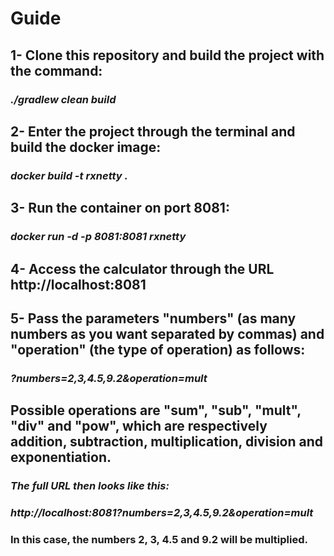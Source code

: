 # Guide

## 1- Clone this repository and build the project with the command:

### *./gradlew clean build*

## 2- Enter the project through the terminal and build the docker image:

### *docker build -t rxnetty .*

## 3- Run the container on port 8081:

### *docker run -d -p 8081:8081 rxnetty*

## 4- Access the calculator through the URL http://localhost:8081

## 5- Pass the parameters "numbers" (as many numbers as you want separated by commas) and "operation" (the type of operation) as follows:

### *?numbers=2,3,4.5,9.2&operation=mult*

## Possible operations are "sum", "sub", "mult", "div" and "pow", which are respectively addition, subtraction, multiplication, division and exponentiation.

### *The full URL then looks like this:*

### *http://localhost:8081?numbers=2,3,4.5,9.2&operation=mult*

### In this case, the numbers 2, 3, 4.5 and 9.2 will be multiplied.


